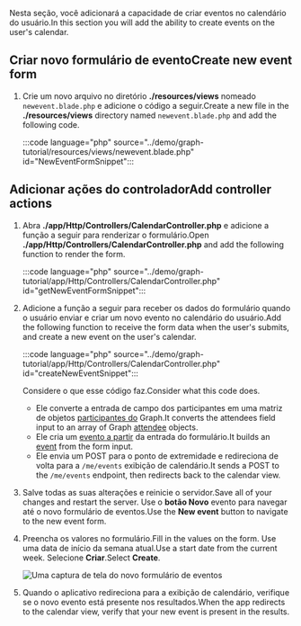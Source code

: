 <!-- markdownlint-disable MD002 MD041 -->

<span data-ttu-id="d7ab1-101">Nesta seção, você adicionará a capacidade de criar eventos no calendário do usuário.</span><span class="sxs-lookup"><span data-stu-id="d7ab1-101">In this section you will add the ability to create events on the user's calendar.</span></span>

## <a name="create-new-event-form"></a><span data-ttu-id="d7ab1-102">Criar novo formulário de evento</span><span class="sxs-lookup"><span data-stu-id="d7ab1-102">Create new event form</span></span>

1. <span data-ttu-id="d7ab1-103">Crie um novo arquivo no diretório **./resources/views** nomeado `newevent.blade.php` e adicione o código a seguir.</span><span class="sxs-lookup"><span data-stu-id="d7ab1-103">Create a new file in the **./resources/views** directory named `newevent.blade.php` and add the following code.</span></span>

    :::code language="php" source="../demo/graph-tutorial/resources/views/newevent.blade.php" id="NewEventFormSnippet":::

## <a name="add-controller-actions"></a><span data-ttu-id="d7ab1-104">Adicionar ações do controlador</span><span class="sxs-lookup"><span data-stu-id="d7ab1-104">Add controller actions</span></span>

1. <span data-ttu-id="d7ab1-105">Abra **./app/Http/Controllers/CalendarController.php** e adicione a função a seguir para renderizar o formulário.</span><span class="sxs-lookup"><span data-stu-id="d7ab1-105">Open **./app/Http/Controllers/CalendarController.php** and add the following function to render the form.</span></span>

    :::code language="php" source="../demo/graph-tutorial/app/Http/Controllers/CalendarController.php" id="getNewEventFormSnippet":::

1. <span data-ttu-id="d7ab1-106">Adicione a função a seguir para receber os dados do formulário quando o usuário enviar e criar um novo evento no calendário do usuário.</span><span class="sxs-lookup"><span data-stu-id="d7ab1-106">Add the following function to receive the form data when the user's submits, and create a new event on the user's calendar.</span></span>

    :::code language="php" source="../demo/graph-tutorial/app/Http/Controllers/CalendarController.php" id="createNewEventSnippet":::

    <span data-ttu-id="d7ab1-107">Considere o que esse código faz.</span><span class="sxs-lookup"><span data-stu-id="d7ab1-107">Consider what this code does.</span></span>

    - <span data-ttu-id="d7ab1-108">Ele converte a entrada de campo dos participantes em uma matriz de objetos [participantes do](https://docs.microsoft.com/graph/api/resources/attendee?view=graph-rest-1.0) Graph.</span><span class="sxs-lookup"><span data-stu-id="d7ab1-108">It converts the attendees field input to an array of Graph [attendee](https://docs.microsoft.com/graph/api/resources/attendee?view=graph-rest-1.0) objects.</span></span>
    - <span data-ttu-id="d7ab1-109">Ele cria um [evento a partir](https://docs.microsoft.com/graph/api/resources/event?view=graph-rest-1.0) da entrada do formulário.</span><span class="sxs-lookup"><span data-stu-id="d7ab1-109">It builds an [event](https://docs.microsoft.com/graph/api/resources/event?view=graph-rest-1.0) from the form input.</span></span>
    - <span data-ttu-id="d7ab1-110">Ele envia um POST para o ponto de extremidade e redireciona de volta para a `/me/events` exibição de calendário.</span><span class="sxs-lookup"><span data-stu-id="d7ab1-110">It sends a POST to the `/me/events` endpoint, then redirects back to the calendar view.</span></span>

1. <span data-ttu-id="d7ab1-111">Salve todas as suas alterações e reinicie o servidor.</span><span class="sxs-lookup"><span data-stu-id="d7ab1-111">Save all of your changes and restart the server.</span></span> <span data-ttu-id="d7ab1-112">Use o **botão Novo** evento para navegar até o novo formulário de eventos.</span><span class="sxs-lookup"><span data-stu-id="d7ab1-112">Use the **New event** button to navigate to the new event form.</span></span>

1. <span data-ttu-id="d7ab1-113">Preencha os valores no formulário.</span><span class="sxs-lookup"><span data-stu-id="d7ab1-113">Fill in the values on the form.</span></span> <span data-ttu-id="d7ab1-114">Use uma data de início da semana atual.</span><span class="sxs-lookup"><span data-stu-id="d7ab1-114">Use a start date from the current week.</span></span> <span data-ttu-id="d7ab1-115">Selecione **Criar**.</span><span class="sxs-lookup"><span data-stu-id="d7ab1-115">Select **Create**.</span></span>

    ![Uma captura de tela do novo formulário de eventos](images/create-event-01.png)

1. <span data-ttu-id="d7ab1-117">Quando o aplicativo redireciona para a exibição de calendário, verifique se o novo evento está presente nos resultados.</span><span class="sxs-lookup"><span data-stu-id="d7ab1-117">When the app redirects to the calendar view, verify that your new event is present in the results.</span></span>
